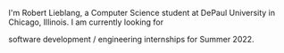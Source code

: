 I'm Robert Lieblang, a Computer Science student at DePaul University in Chicago, Illinois. 
I am currently looking for 

software development / engineering internships for Summer 2022. 


